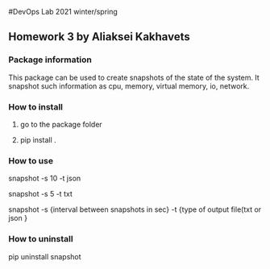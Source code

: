 #DevOps Lab 2021 winter/spring
## Homework 3 by Aliaksei Kakhavets

### Package information
This package can be used to create snapshots of the state of the system. It snapshot such information as cpu, memory, virtual memory, io, network.

### How to install
1. go to the package folder

2. pip install . 

### How to use
snapshot -s 10 -t json

snapshot -s 5 -t txt

snapshot -s {interval between snapshots in sec} -t {type of output file(txt or json }

### How to uninstall
pip uninstall snapshot
